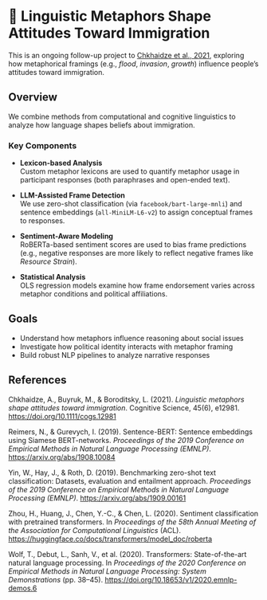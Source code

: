 # 🧠 Linguistic Metaphors Shape Attitudes Toward Immigration

This is an ongoing follow-up project to [Chkhaidze et al., 2021](https://escholarship.org/uc/item/1xf1t3vv), exploring how metaphorical framings (e.g., *flood*, *invasion*, *growth*) influence people’s attitudes toward immigration.

## Overview

We combine methods from computational and cognitive linguistics to analyze how language shapes beliefs about immigration.

### Key Components

- **Lexicon-based Analysis**  
  Custom metaphor lexicons are used to quantify metaphor usage in participant responses (both paraphrases and open-ended text).

- **LLM-Assisted Frame Detection**  
  We use zero-shot classification (via `facebook/bart-large-mnli`) and sentence embeddings (`all-MiniLM-L6-v2`) to assign conceptual frames to responses.

- **Sentiment-Aware Modeling**  
  RoBERTa-based sentiment scores are used to bias frame predictions (e.g., negative responses are more likely to reflect negative frames like *Resource Strain*).

- **Statistical Analysis**  
  OLS regression models examine how frame endorsement varies across metaphor conditions and political affiliations.

## Goals

- Understand how metaphors influence reasoning about social issues  
- Investigate how political identity interacts with metaphor framing  
- Build robust NLP pipelines to analyze narrative responses

## References
Chkhaidze, A., Buyruk, M., & Boroditsky, L. (2021). *Linguistic metaphors shape attitudes toward immigration*. Cognitive Science, 45(6), e12981. https://doi.org/10.1111/cogs.12981

Reimers, N., & Gurevych, I. (2019). Sentence-BERT: Sentence embeddings using Siamese BERT-networks. *Proceedings of the 2019 Conference on Empirical Methods in Natural Language Processing (EMNLP)*. https://arxiv.org/abs/1908.10084

Yin, W., Hay, J., & Roth, D. (2019). Benchmarking zero-shot text classification: Datasets, evaluation and entailment approach. *Proceedings of the 2019 Conference on Empirical Methods in Natural Language Processing (EMNLP)*. https://arxiv.org/abs/1909.00161

Zhou, H., Huang, J., Chen, Y.-C., & Chen, L. (2020). Sentiment classification with pretrained transformers. In *Proceedings of the 58th Annual Meeting of the Association for Computational Linguistics* (ACL). https://huggingface.co/docs/transformers/model_doc/roberta

Wolf, T., Debut, L., Sanh, V., et al. (2020). Transformers: State-of-the-art natural language processing. In *Proceedings of the 2020 Conference on Empirical Methods in Natural Language Processing: System Demonstrations* (pp. 38–45). https://doi.org/10.18653/v1/2020.emnlp-demos.6

